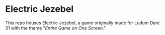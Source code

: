 # Electric Jezebel



This repo houses Electric Jezebel, a game originally made for Ludum Dare 31 with the theme "*Entire Game on One Screen*."